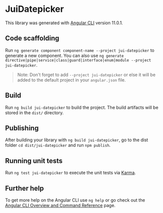 # JuiDatepicker

This library was generated with [Angular CLI](https://github.com/angular/angular-cli) version 11.0.1.

## Code scaffolding

Run `ng generate component component-name --project jui-datepicker` to generate a new component. You can also use `ng generate directive|pipe|service|class|guard|interface|enum|module --project jui-datepicker`.
> Note: Don't forget to add `--project jui-datepicker` or else it will be added to the default project in your `angular.json` file. 

## Build

Run `ng build jui-datepicker` to build the project. The build artifacts will be stored in the `dist/` directory.

## Publishing

After building your library with `ng build jui-datepicker`, go to the dist folder `cd dist/jui-datepicker` and run `npm publish`.

## Running unit tests

Run `ng test jui-datepicker` to execute the unit tests via [Karma](https://karma-runner.github.io).

## Further help

To get more help on the Angular CLI use `ng help` or go check out the [Angular CLI Overview and Command Reference](https://angular.io/cli) page.

